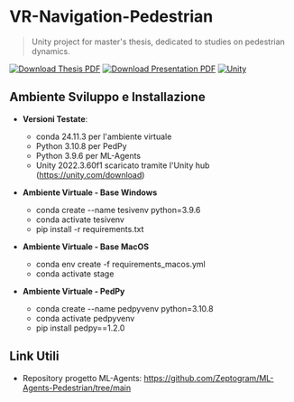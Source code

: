 # VR-Navigation-Pedestrian
> Unity project for master's thesis, dedicated to studies on pedestrian dynamics.

[![Download Thesis PDF](https://img.shields.io/badge/Download%20Thesis-PDF-lime.svg?style=for-the-badge)](link)
[![Download Presentation PDF](https://img.shields.io/badge/Download%20Presentation-PDF-orange.svg?style=for-the-badge)](link)
[![Unity](https://img.shields.io/badge/Unity-%23000000.svg?logo=unity&logoColor=white)](https://unity.com/)

## Ambiente Sviluppo e Installazione
- **Versioni Testate**:
  - conda 24.11.3 per l'ambiente virtuale
  - Python 3.10.8 per PedPy
  - Python 3.9.6 per ML-Agents
  - Unity 2022.3.60f1 scaricato tramite l'Unity hub (https://unity.com/download)

- **Ambiente Virtuale - Base Windows**
  - conda create --name tesivenv python=3.9.6
  - conda activate tesivenv
  - pip install -r requirements.txt


- **Ambiente Virtuale - Base MacOS**
    - conda env create -f requirements_macos.yml
    - conda activate stage

- **Ambiente Virtuale - PedPy**
  - conda create --name pedpyvenv python=3.10.8
  - conda activate pedpyvenv
  - pip install pedpy==1.2.0

## Link Utili
- Repository progetto ML-Agents: https://github.com/Zeptogram/ML-Agents-Pedestrian/tree/main

